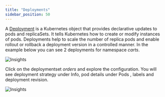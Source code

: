 ```yaml
---
title: "Deployments"
sidebar_position: 50
---
```


A [Deployment](https://kubernetes.io/docs/concepts/workloads/controllers/deployment/) is a Kubernetes object that provides declarative updates to pods and replicaSets. It tells Kubernetes how to create or modify instances of pods. Deployments help to scale the number of replica pods and enable rollout or rollback a deployment version in a controlled manner. In the example below you can see 2 deployments for namespace <i>carts</i>.

![Insights](/img/resource-view/deploymentSet.jpg)

Click on the deploymentset <i>orders</i> and explore the configuration. You will see deployment strategy under Info, pod details under Pods , labels and deployment revision.

![Insights](/img/resource-view/deployment-detail.jpg)

